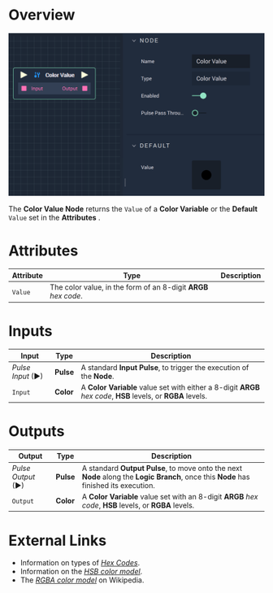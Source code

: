 # Overview

![The Color Value Node.](../../.gitbook/assets/colorvalue.png)

The **Color Value Node** returns the `Value` of a **Color Variable** or the **Default** `Value` set in the **Attributes** .

# Attributes

|Attribute|Type|Description|
|---|---|---|
|`Value`|The color value, in the form of an 8-digit **ARGB** *hex code*.

# Inputs

|Input|Type|Description|
|---|---|---|
|*Pulse Input* (►)|**Pulse**|A standard **Input Pulse**, to trigger the execution of the **Node**.|
|`Input`|**Color**|A **Color Variable** value set with either a 8-digit **ARGB** *hex code*, **HSB** levels, or **RGBA** levels.|

# Outputs

|Output|Type|Description|
|---|---|---|
|*Pulse Output* (►)|**Pulse**|A standard **Output Pulse**, to move onto the next **Node** along the **Logic Branch**, once this **Node** has finished its execution.|
|`Output`|**Color**|A **Color Variable** value set with an 8-digit **ARGB** *hex code*, **HSB** levels, or **RGBA** levels.|


# External Links

* Information on types of [*Hex Codes*](https://www.color-hex.com/).
* Information on the [*HSB color model*](http://teemutalja.com/blog/hsb-color-model-visual-guide/).
* The [*RGBA color model*](https://en.wikipedia.org/wiki/RGBA_color_model) on Wikipedia. 
